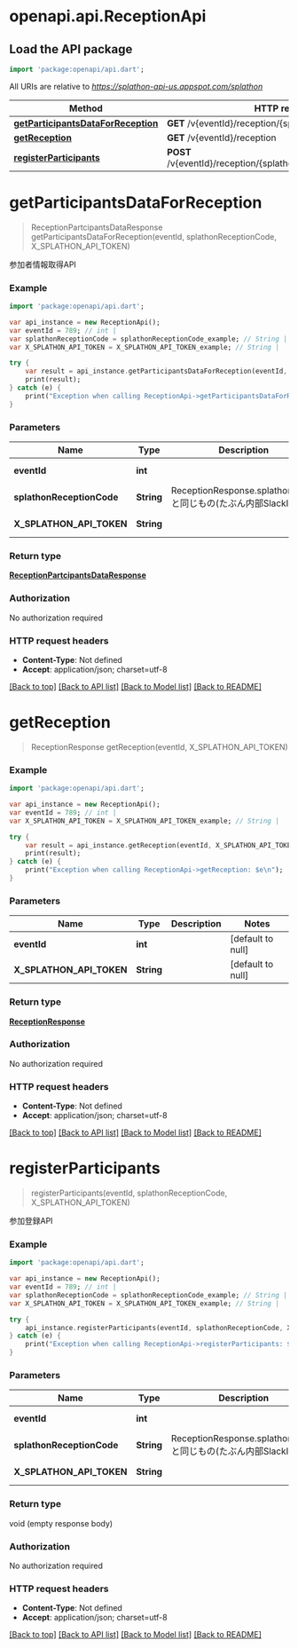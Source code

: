 # openapi.api.ReceptionApi

## Load the API package
```dart
import 'package:openapi/api.dart';
```

All URIs are relative to *https://splathon-api-us.appspot.com/splathon*

Method | HTTP request | Description
------------- | ------------- | -------------
[**getParticipantsDataForReception**](ReceptionApi.md#getParticipantsDataForReception) | **GET** /v{eventId}/reception/{splathonReceptionCode} | 
[**getReception**](ReceptionApi.md#getReception) | **GET** /v{eventId}/reception | 
[**registerParticipants**](ReceptionApi.md#registerParticipants) | **POST** /v{eventId}/reception/{splathonReceptionCode}/register | 


# **getParticipantsDataForReception**
> ReceptionPartcipantsDataResponse getParticipantsDataForReception(eventId, splathonReceptionCode, X_SPLATHON_API_TOKEN)



参加者情報取得API

### Example 
```dart
import 'package:openapi/api.dart';

var api_instance = new ReceptionApi();
var eventId = 789; // int | 
var splathonReceptionCode = splathonReceptionCode_example; // String | ReceptionResponse.splathon.code と同じもの(たぶん内部SlackID).
var X_SPLATHON_API_TOKEN = X_SPLATHON_API_TOKEN_example; // String | 

try { 
    var result = api_instance.getParticipantsDataForReception(eventId, splathonReceptionCode, X_SPLATHON_API_TOKEN);
    print(result);
} catch (e) {
    print("Exception when calling ReceptionApi->getParticipantsDataForReception: $e\n");
}
```

### Parameters

Name | Type | Description  | Notes
------------- | ------------- | ------------- | -------------
 **eventId** | **int**|  | [default to null]
 **splathonReceptionCode** | **String**| ReceptionResponse.splathon.code と同じもの(たぶん内部SlackID). | [default to null]
 **X_SPLATHON_API_TOKEN** | **String**|  | [default to null]

### Return type

[**ReceptionPartcipantsDataResponse**](ReceptionPartcipantsDataResponse.md)

### Authorization

No authorization required

### HTTP request headers

 - **Content-Type**: Not defined
 - **Accept**: application/json; charset=utf-8

[[Back to top]](#) [[Back to API list]](../README.md#documentation-for-api-endpoints) [[Back to Model list]](../README.md#documentation-for-models) [[Back to README]](../README.md)

# **getReception**
> ReceptionResponse getReception(eventId, X_SPLATHON_API_TOKEN)



### Example 
```dart
import 'package:openapi/api.dart';

var api_instance = new ReceptionApi();
var eventId = 789; // int | 
var X_SPLATHON_API_TOKEN = X_SPLATHON_API_TOKEN_example; // String | 

try { 
    var result = api_instance.getReception(eventId, X_SPLATHON_API_TOKEN);
    print(result);
} catch (e) {
    print("Exception when calling ReceptionApi->getReception: $e\n");
}
```

### Parameters

Name | Type | Description  | Notes
------------- | ------------- | ------------- | -------------
 **eventId** | **int**|  | [default to null]
 **X_SPLATHON_API_TOKEN** | **String**|  | [default to null]

### Return type

[**ReceptionResponse**](ReceptionResponse.md)

### Authorization

No authorization required

### HTTP request headers

 - **Content-Type**: Not defined
 - **Accept**: application/json; charset=utf-8

[[Back to top]](#) [[Back to API list]](../README.md#documentation-for-api-endpoints) [[Back to Model list]](../README.md#documentation-for-models) [[Back to README]](../README.md)

# **registerParticipants**
> registerParticipants(eventId, splathonReceptionCode, X_SPLATHON_API_TOKEN)



参加登録API

### Example 
```dart
import 'package:openapi/api.dart';

var api_instance = new ReceptionApi();
var eventId = 789; // int | 
var splathonReceptionCode = splathonReceptionCode_example; // String | ReceptionResponse.splathon.code と同じもの(たぶん内部SlackID).
var X_SPLATHON_API_TOKEN = X_SPLATHON_API_TOKEN_example; // String | 

try { 
    api_instance.registerParticipants(eventId, splathonReceptionCode, X_SPLATHON_API_TOKEN);
} catch (e) {
    print("Exception when calling ReceptionApi->registerParticipants: $e\n");
}
```

### Parameters

Name | Type | Description  | Notes
------------- | ------------- | ------------- | -------------
 **eventId** | **int**|  | [default to null]
 **splathonReceptionCode** | **String**| ReceptionResponse.splathon.code と同じもの(たぶん内部SlackID). | [default to null]
 **X_SPLATHON_API_TOKEN** | **String**|  | [default to null]

### Return type

void (empty response body)

### Authorization

No authorization required

### HTTP request headers

 - **Content-Type**: Not defined
 - **Accept**: application/json; charset=utf-8

[[Back to top]](#) [[Back to API list]](../README.md#documentation-for-api-endpoints) [[Back to Model list]](../README.md#documentation-for-models) [[Back to README]](../README.md)

